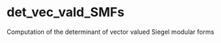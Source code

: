 det_vec_vald_SMFs
=================

Computation of the determinant of vector valued Siegel modular forms

